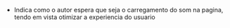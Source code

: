 - Indica como o autor espera que seja o carregamento do som na pagina, tendo em vista otimizar a experiencia do usuario 